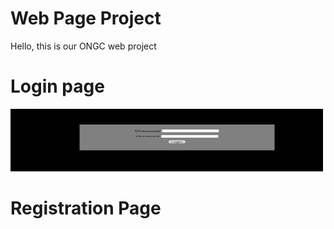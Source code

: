 # Web Page Project
Hello, this is our ONGC web project

# Login page
<img src="images/login.JPG" width="500" height="100">


# Registration Page

